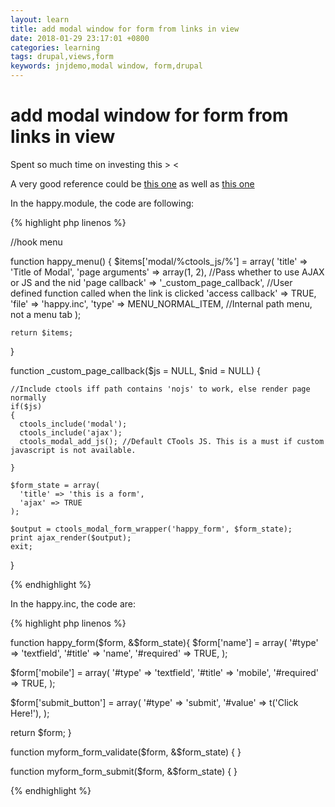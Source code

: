 ```yaml
---
layout: learn
title: add modal window for form from links in view
date: 2018-01-29 23:17:01 +0800
categories: learning
tags: drupal,views,form
keywords: jnjdemo,modal window, form,drupal
---
```


# add modal window for form from links in view

Spent so much time on investing this > <

A very good reference could be [this one](https://www.drupal.org/forum/support/module-development-and-code-questions/2016-04-12/open-modal-pop-up-form-from-a-view) as well as [this one ](https://www.drupal.org/project/ctools/issues/1209472)

In the happy.module, the code are following:

{% highlight php linenos %}

//hook menu

  function happy_menu()
  {
  $items['modal/%ctools_js/%'] = array(
    'title' => 'Title of Modal',
    'page arguments' => array(1, 2), //Pass whether to use AJAX or JS and the nid
    'page callback' => '_custom_page_callback', //User defined function called when the link is clicked
    'access callback' => TRUE,
    'file' => 'happy.inc',
    'type' => MENU_NORMAL_ITEM, //Internal path menu, not a menu tab
  );


    return $items;
  }


  function _custom_page_callback($js = NULL, $nid = NULL)
  {


    //Include ctools iff path contains 'nojs' to work, else render page normally
    if($js)
    {
      ctools_include('modal');
      ctools_include('ajax');
      ctools_modal_add_js(); //Default CTools JS. This is a must if custom javascript is not available.

    }

    $form_state = array(
      'title' => 'this is a form',
      'ajax' => TRUE
    );

    $output = ctools_modal_form_wrapper('happy_form', $form_state);
    print ajax_render($output);
    exit;

  }
  
{% endhighlight %}


In the happy.inc, the code are:

{% highlight php linenos %}

function happy_form($form, &$form_state){
  $form['name'] = array(
    '#type' => 'textfield',
    '#title' => 'name',
    '#required' => TRUE,
  );

  $form['mobile'] = array(
    '#type' => 'textfield',
    '#title' => 'mobile',
    '#required' => TRUE,
  );

  $form['submit_button'] = array(
    '#type' => 'submit',
    '#value' => t('Click Here!'),
  );

  return $form;
}

function myform_form_validate($form, &$form_state) {
}

function myform_form_submit($form, &$form_state) {
}


{% endhighlight %}
